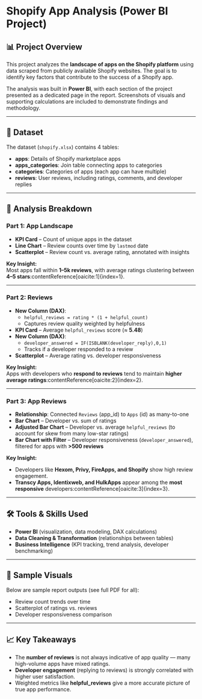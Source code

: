 # Shopify App Analysis (Power BI Project)

## 📊 Project Overview
This project analyzes the **landscape of apps on the Shopify platform** using data scraped from publicly available Shopify websites. The goal is to identify key factors that contribute to the success of a Shopify app.  

The analysis was built in **Power BI**, with each section of the project presented as a dedicated page in the report. Screenshots of visuals and supporting calculations are included to demonstrate findings and methodology.

---

## 📂 Dataset
The dataset (`shopify.xlsx`) contains 4 tables:

- **apps**: Details of Shopify marketplace apps  
- **apps_categories**: Join table connecting apps to categories  
- **categories**: Categories of apps (each app can have multiple)  
- **reviews**: User reviews, including ratings, comments, and developer replies  

---

## 🔎 Analysis Breakdown

### **Part 1: App Landscape**
- **KPI Card** – Count of unique apps in the dataset  
- **Line Chart** – Review counts over time by `lastmod` date  
- **Scatterplot** – Review count vs. average rating, annotated with insights  

**Key Insight:**  
Most apps fall within **1–5k reviews**, with average ratings clustering between **4–5 stars**:contentReference[oaicite:1]{index=1}.  

---

### **Part 2: Reviews**
- **New Column (DAX)**:  
  - `helpful_reviews = rating * (1 + helpful_count)`  
  - Captures review quality weighted by helpfulness  
- **KPI Card** – Average `helpful_reviews` score (≈ **5.48**)  
- **New Column (DAX)**:  
  - `developer_answered = IF(ISBLANK(developer_reply),0,1)`  
  - Tracks if a developer responded to a review  
- **Scatterplot** – Average rating vs. developer responsiveness  

**Key Insight:**  
Apps with developers who **respond to reviews** tend to maintain **higher average ratings**:contentReference[oaicite:2]{index=2}.  

---

### **Part 3: App Reviews**
- **Relationship**: Connected `Reviews` (app_id) to `Apps` (id) as many-to-one  
- **Bar Chart** – Developer vs. sum of ratings  
- **Adjusted Bar Chart** – Developer vs. average `helpful_reviews` (to account for skew from many low-star ratings)  
- **Bar Chart with Filter** – Developer responsiveness (`developer_answered`), filtered for apps with **>500 reviews**  

**Key Insight:**  
- Developers like **Hexom, Privy, FireApps, and Shopify** show high review engagement.  
- **Transcy Apps, Identixweb, and HulkApps** appear among the **most responsive** developers:contentReference[oaicite:3]{index=3}.  

---

## 🛠 Tools & Skills Used
- **Power BI** (visualization, data modeling, DAX calculations)  
- **Data Cleaning & Transformation** (relationships between tables)  
- **Business Intelligence** (KPI tracking, trend analysis, developer benchmarking)  

---

## 📸 Sample Visuals
Below are sample report outputs (see full PDF for all):  

- Review count trends over time  
- Scatterplot of ratings vs. reviews  
- Developer responsiveness comparison
  
---

## 📈 Key Takeaways
- The **number of reviews** is not always indicative of app quality — many high-volume apps have mixed ratings.  
- **Developer engagement** (replying to reviews) is strongly correlated with higher user satisfaction.  
- Weighted metrics like **helpful_reviews** give a more accurate picture of true app performance.  
